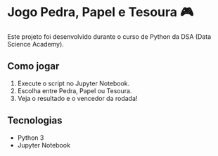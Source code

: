 # Jogo Pedra, Papel e Tesoura 🎮
Este projeto foi desenvolvido durante o curso de Python da DSA (Data Science Academy).

## Como jogar
1. Execute o script no Jupyter Notebook.
2. Escolha entre Pedra, Papel ou Tesoura.
3. Veja o resultado e o vencedor da rodada!

## Tecnologias
- Python 3
- Jupyter Notebook
